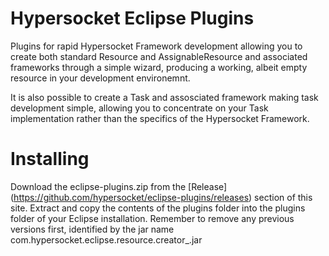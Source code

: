 # Hypersocket Eclipse Plugins
Plugins for rapid Hypersocket Framework development allowing you to create both standard Resource and AssignableResource and associated frameworks through a simple wizard, producing a working, albeit empty resource in your development environemnt.

It is also possible to create a Task and assosciated framework making task development simple, allowing you to concentrate on your Task implementation rather than the specifics of the Hypersocket Framework.

# Installing
Download the eclipse-plugins.zip from the [Release] (https://github.com/hypersocket/eclipse-plugins/releases) section of this site. Extract and copy the contents of the plugins folder into the plugins folder of your Eclipse installation. Remember to remove any previous versions first, identified by the jar name com.hypersocket.eclipse.resource.creator_<version>.jar
